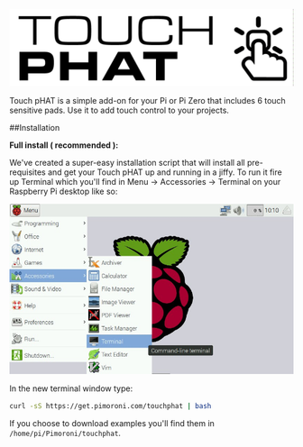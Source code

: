 ![Touch pHAT](touchphat-logo.png)

Touch pHAT is a simple add-on for your Pi or Pi Zero that includes 6 touch sensitive pads. Use it to add touch control to your projects.

##Installation

**Full install ( recommended ):**

We've created a super-easy installation script that will install all pre-requisites and get your Touch pHAT up and running in a jiffy. To run it fire up Terminal which you'll find in Menu -> Accessories -> Terminal on your Raspberry Pi desktop like so:

![Finding the terminal](terminal.jpg)

In the new terminal window type:

```bash
curl -sS https://get.pimoroni.com/touchphat | bash
```

If you choose to download examples you'll find them in `/home/pi/Pimoroni/touchphat`.
